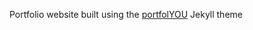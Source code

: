 Portfolio website built using the
[portfolYOU](https://github.com/YoussefRaafatNasry/portfolYOU) Jekyll theme

